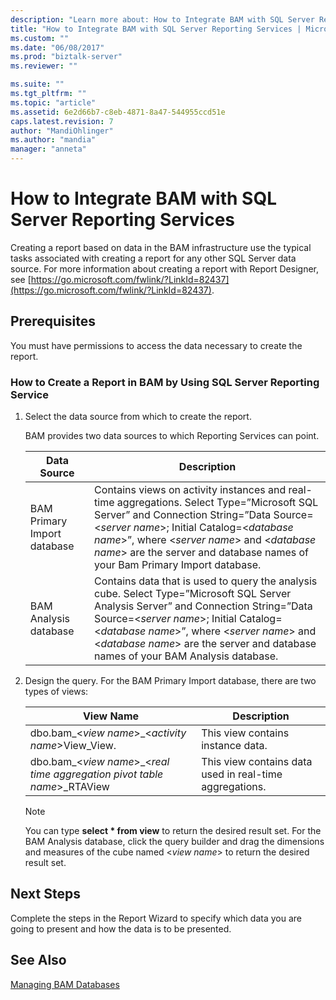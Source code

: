 ```yaml
---
description: "Learn more about: How to Integrate BAM with SQL Server Reporting Services"
title: "How to Integrate BAM with SQL Server Reporting Services | Microsoft Docs"
ms.custom: ""
ms.date: "06/08/2017"
ms.prod: "biztalk-server"
ms.reviewer: ""

ms.suite: ""
ms.tgt_pltfrm: ""
ms.topic: "article"
ms.assetid: 6e2d66b7-c8eb-4871-8a47-544955ccd51e
caps.latest.revision: 7
author: "MandiOhlinger"
ms.author: "mandia"
manager: "anneta"
---
```

# How to Integrate BAM with SQL Server Reporting Services
Creating a report based on data in the BAM infrastructure use the typical tasks associated with creating a report for any other SQL Server data source. For more information about creating a report with Report Designer, see [https://go.microsoft.com/fwlink/?LinkId=82437](https://go.microsoft.com/fwlink/?LinkId=82437).

## Prerequisites
 You must have permissions to access the data necessary to create the report.

### How to Create a Report in BAM by Using SQL Server Reporting Service

1.  Select the data source from which to create the report.

     BAM provides two data sources to which Reporting Services can point.

    |Data Source|Description|
    |-----------------|-----------------|
    |BAM Primary Import database|Contains views on activity instances and real-time aggregations. Select Type=”Microsoft SQL Server” and Connection String=”Data Source=\<*server name*\>; Initial Catalog=\<*database name*\>”, where \<*server name*\> and \<*database name*\> are the server and database names of your Bam Primary Import database.|
    |BAM Analysis database|Contains data that is used to query the analysis cube. Select Type=”Microsoft SQL Server Analysis Server” and Connection String=”Data Source=\<*server name*\>; Initial Catalog=\<*database name*\>”, where \<*server name*\> and \<*database name*\> are the server and database names of your BAM Analysis database.|

2.  Design the query. For the BAM Primary Import database, there are two types of views:

    |View Name|Description|
    |---------------|-----------------|
    |dbo.bam_\<*view name*\>_\<*activity name*\>View_View.|This view contains instance data.|
    |dbo.bam_\<*view name*\>_\<*real time aggregation pivot table name*\>_RTAView|This view contains data used in real-time aggregations.|

    > [!NOTE]
    >  You can type **select \* from view** to return the desired result set. For the BAM Analysis database, click the query builder and drag the dimensions and measures of the cube named \<*view name*\> to return the desired result set.

## Next Steps
 Complete the steps in the Report Wizard to specify which data you are going to present and how the data is to be presented.

## See Also
 [Managing BAM Databases](../core/managing-bam-databases.md)
